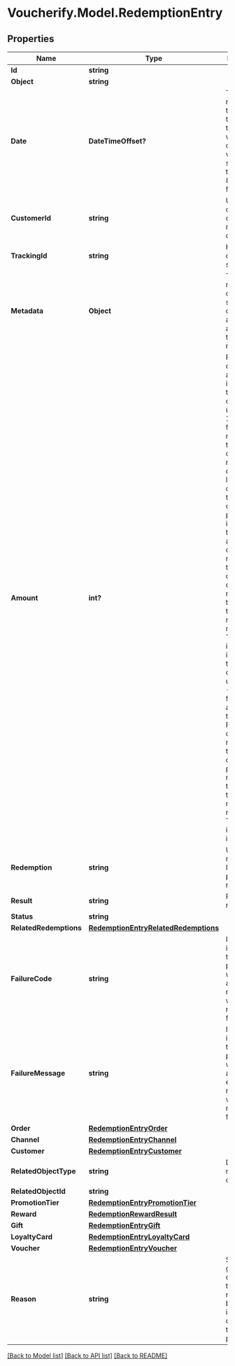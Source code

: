 # Voucherify.Model.RedemptionEntry

## Properties

Name | Type | Description | Notes
------------ | ------------- | ------------- | -------------
**Id** | **string** |  | [optional] 
**Object** | **string** |  | [optional] 
**Date** | **DateTimeOffset?** | Timestamp representing the date and time when the object was created. The value is shown in the ISO 8601 format. | [optional] 
**CustomerId** | **string** | Unique customer ID of the redeeming customer. | [optional] 
**TrackingId** | **string** | Hashed customer source ID. | [optional] 
**Metadata** | **Object** | The metadata object stores all custom attributes assigned to the redemption. | [optional] 
**Amount** | **int?** | For gift cards, this is a positive integer in the smallest currency unit (e.g. 100 cents for $1.00) representing the number of redeemed credits. For loyalty cards, this is the number of loyalty points used in the transaction. and For gift cards, this represents the number of the credits restored to the card in the rolledback redemption. The number is a negative integer in the smallest currency unit, e.g. -100 cents for $1.00 added back to the card. For loyalty cards, this represents the number of loyalty points restored to the card in the rolledback redemption. The number is a negative integer. | [optional] 
**Redemption** | **string** | Unique redemption ID of the parent redemption. | [optional] 
**Result** | **string** | Redemption result. | [optional] 
**Status** | **string** |  | [optional] 
**RelatedRedemptions** | [**RedemptionEntryRelatedRedemptions**](RedemptionEntryRelatedRedemptions.md) |  | [optional] 
**FailureCode** | **string** | If the result is &#x60;FAILURE&#x60;, this parameter will provide a generic reason as to why the redemption failed. | [optional] 
**FailureMessage** | **string** | If the result is &#x60;FAILURE&#x60;, this parameter will provide a more expanded reason as to why the redemption failed. | [optional] 
**Order** | [**RedemptionEntryOrder**](RedemptionEntryOrder.md) |  | [optional] 
**Channel** | [**RedemptionEntryChannel**](RedemptionEntryChannel.md) |  | [optional] 
**Customer** | [**RedemptionEntryCustomer**](RedemptionEntryCustomer.md) |  | [optional] 
**RelatedObjectType** | **string** | Defines the related object. | [optional] 
**RelatedObjectId** | **string** |  | [optional] 
**PromotionTier** | [**RedemptionEntryPromotionTier**](RedemptionEntryPromotionTier.md) |  | [optional] 
**Reward** | [**RedemptionRewardResult**](RedemptionRewardResult.md) |  | [optional] 
**Gift** | [**RedemptionEntryGift**](RedemptionEntryGift.md) |  | [optional] 
**LoyaltyCard** | [**RedemptionEntryLoyaltyCard**](RedemptionEntryLoyaltyCard.md) |  | [optional] 
**Voucher** | [**RedemptionEntryVoucher**](RedemptionEntryVoucher.md) |  | [optional] 
**Reason** | **string** | System generated cause for the redemption being invalid in the context of the provided parameters. | [optional] 

[[Back to Model list]](../README.md#documentation-for-models) [[Back to API list]](../README.md#documentation-for-api-endpoints) [[Back to README]](../README.md)

